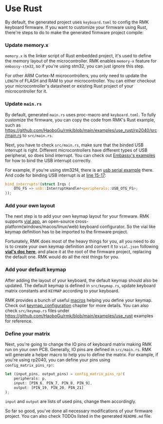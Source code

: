 # Use Rust

By default, the generated project uses `keyboard.toml` to config the RMK keyboard firmware. If you want to customize your firmware using Rust, there're steps to do to make the generated firmware project compile:

### Update memory.x

`memory.x` is the linker script of Rust embedded project, it's used to define the memory layout of the microcontroller. RMK enables `memory-x` feature for `embassy-stm32`, so if you're using stm32, you can just ignore this step.

For other ARM Cortex-M microcontrollers, you only need to update the `LENGTH` of FLASH and RAM to your microcontroller.
You can either checkout your microcontroller's datasheet or existing Rust project of your microcontroller for it.

### Update `main.rs`

By default, generated `main.rs` uses proc-macro and `keyboard.toml`. To fully customize the firmware, you can copy the code from RMK's Rust example, such as <https://github.com/HaoboGu/rmk/blob/main/examples/use_rust/rp2040/src/main.rs> to `src/main.rs`.

Next, you have to check `src/main.rs`, make sure that the binded USB interrupt is right. Different
microcontrollers have different types of USB peripheral, so does bind interrupt. You can check
out [Embassy's examples](https://github.com/embassy-rs/embassy/tree/main/examples) for how to bind the USB interrupt
correctly.

For example, if you're using stm32f4, there is
an [usb serial example](https://github.com/embassy-rs/embassy/blob/main/examples/stm32f4/src/bin/usb_serial.rs) there.
And code for binding USB interrupt is
at [line 15-17](https://github.com/embassy-rs/embassy/blob/main/examples/stm32f4/src/bin/usb_serial.rs#L15-L17):

```rust
bind_interrupts!(struct Irqs {
    OTG_FS => usb::InterruptHandler<peripherals::USB_OTG_FS>;
});
```

### Add your own layout

The next step is to add your own keymap layout for your firmware. RMK supports [vial app](https://get.vial.today/), an
open-source cross-platform(windows/macos/linux/web) keyboard configurator. So the vial like keymap definition has to be
imported to the firmware project.

Fortunately, RMK does most of the heavy things for you, all you need to do is to create your own keymap definition and
convert it to `vial.json` following **[vial's doc here](https://get.vial.today/docs/porting-to-via.html)**, and place it
at the root of the firmware project, replacing the default one. RMK would do all the rest things for you.

### Add your default keymap

After adding the layout of your keyboard, the default keymap should also be updated. The default keymap is defined
in `src/keymap.rs`, update keyboard matrix constants and `KEYMAP` according to your keyboard.

RMK provides a bunch of
useful [macros](https://docs.rs/rmk/latest/rmk/#macros) helping you define your keymap. Check
out [keymap_configuration](../keymap.md) chapter for more details. You can also check `src/keymap.rs` files under <https://github.com/HaoboGu/rmk/blob/main/examples/use_rust> examples for reference.

### Define your matrix

Next, you're going to change the IO pins of keyboard matrix making RMK run on your own PCB. Generally, IO pins are
defined in `src/main.rs`. RMK will generate a helper macro to help you to define the matrix. For example, if you're
using rp2040, you can define your pins using `config_matrix_pins_rp!`:

```rust
let (input_pins, output_pins) = config_matrix_pins_rp!(
    peripherals: p,
    input: [PIN_6, PIN_7, PIN_8, PIN_9],
    output: [PIN_19, PIN_20, PIN_21]
);
```

`input` and `output` are lists of used pins, change them accordingly.

So far so good, you've done all necessary modifications of your firmware project. You can also check TODOs listed in the generated `README.md` file.